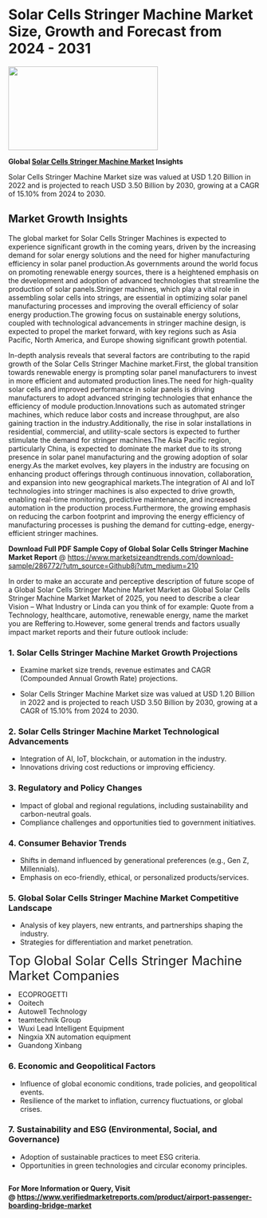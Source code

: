 <H1>Solar Cells Stringer Machine Market Size, Growth and Forecast from 2024 - 2031</H1><img class="aligncenter size-medium wp-image-584254" src="https://thirdeyenews.in/wp-content/uploads/2024/09/Global-Market-Research-300x168.jpeg" alt="" width="300" height="168" /><p><strong>Global&nbsp;<a href="https://www.marketsizeandtrends.com/download-sample/286772/?utm_source=Github8j?utm_medium=210">Solar Cells Stringer Machine Market</a> Insights</strong></p><p>Solar Cells Stringer Machine Market size was valued at USD 1.20 Billion in 2022 and is projected to reach USD 3.50 Billion by 2030, growing at a CAGR of 15.10% from 2024 to 2030.</p><p><h2>Market Growth Insights</h2> <p>The global market for Solar Cells Stringer Machines is expected to experience significant growth in the coming years, driven by the increasing demand for solar energy solutions and the need for higher manufacturing efficiency in solar panel production.As governments around the world focus on promoting renewable energy sources, there is a heightened emphasis on the development and adoption of advanced technologies that streamline the production of solar panels.Stringer machines, which play a vital role in assembling solar cells into strings, are essential in optimizing solar panel manufacturing processes and improving the overall efficiency of solar energy production.The growing focus on sustainable energy solutions, coupled with technological advancements in stringer machine design, is expected to propel the market forward, with key regions such as Asia Pacific, North America, and Europe showing significant growth potential.</p> <p>In-depth analysis reveals that several factors are contributing to the rapid growth of the Solar Cells Stringer Machine market.First, the global transition towards renewable energy is prompting solar panel manufacturers to invest in more efficient and automated production lines.The need for high-quality solar cells and improved performance in solar panels is driving manufacturers to adopt advanced stringing technologies that enhance the efficiency of module production.Innovations such as automated stringer machines, which reduce labor costs and increase throughput, are also gaining traction in the industry.Additionally, the rise in solar installations in residential, commercial, and utility-scale sectors is expected to further stimulate the demand for stringer machines.The Asia Pacific region, particularly China, is expected to dominate the market due to its strong presence in solar panel manufacturing and the growing adoption of solar energy.As the market evolves, key players in the industry are focusing on enhancing product offerings through continuous innovation, collaboration, and expansion into new geographical markets.The integration of AI and IoT technologies into stringer machines is also expected to drive growth, enabling real-time monitoring, predictive maintenance, and increased automation in the production process.Furthermore, the growing emphasis on reducing the carbon footprint and improving the energy efficiency of manufacturing processes is pushing the demand for cutting-edge, energy-efficient stringer machines.</p><p><span class=""><strong>Download Full PDF Sample Copy of Global Solar Cells Stringer Machine Market Report</strong> @ <a href="https://www.marketsizeandtrends.com/download-sample/286772/?utm_source=Github8j?utm_medium=210" target="_blank">https://www.marketsizeandtrends.com/download-sample/286772/?utm_source=Github8j?utm_medium=210</a></span></p><p>In order to make an accurate and perceptive description of future scope of a Global&nbsp;Solar Cells Stringer Machine Market Market as Global&nbsp;Solar Cells Stringer Machine Market Market of 2025, you need to describe a clear Vision &ndash; What Industry or Linda can you think of for example: Quote from a Technology, healthcare, automotive, renewable energy, name the market you are Reffering to.However, some general trends and factors usually impact market reports and their future outlook include:</p><h3>1.&nbsp;<strong>Solar Cells Stringer Machine Market Growth Projections</strong></h3><ul><li>Examine market size trends, revenue estimates and CAGR (Compounded Annual Growth Rate) projections.</li><li><p>Solar Cells Stringer Machine Market size was valued at USD 1.20 Billion in 2022 and is projected to reach USD 3.50 Billion by 2030, growing at a CAGR of 15.10% from 2024 to 2030.</p></li></ul><h3>2.&nbsp;<strong>Solar Cells Stringer Machine Market Technological Advancements</strong></h3><ul><li>Integration of AI, IoT, blockchain, or automation in the industry.</li><li>Innovations driving cost reductions or improving efficiency.</li></ul><h3>3.&nbsp;<strong>Regulatory and Policy Changes</strong></h3><ul><li>Impact of global and regional regulations, including sustainability and carbon-neutral goals.</li><li>Compliance challenges and opportunities tied to government initiatives.</li></ul><h3>4.&nbsp;<strong>Consumer Behavior Trends</strong></h3><ul><li>Shifts in demand influenced by generational preferences (e.g., Gen Z, Millennials).</li><li>Emphasis on eco-friendly, ethical, or personalized products/services.</li></ul><h3>5.&nbsp;<strong>Global Solar Cells Stringer Machine Market Competitive Landscape</strong></h3><ul><li>Analysis of key players, new entrants, and partnerships shaping the industry.</li><li>Strategies for differentiation and market penetration.</li></ul><p data-pm-slice="1 1 []"><span style="color: inherit; font-family: inherit; font-size: 25px;">Top Global Solar Cells Stringer Machine Market Companies</span></p><div class="" data-test-id=""><p><li>ECOPROGETTI</li><li> Ooitech</li><li> Autowell Technology</li><li> teamtechnik Group</li><li> Wuxi Lead Intelligent Equipment</li><li> Ningxia XN automation equipment</li><li> Guandong Xinbang</li></p></div><h3>6.&nbsp;<strong>Economic and Geopolitical Factors</strong></h3><ul><li>Influence of global economic conditions, trade policies, and geopolitical events.</li><li>Resilience of the market to inflation, currency fluctuations, or global crises.</li></ul><h3>7.&nbsp;<strong>Sustainability and ESG (Environmental, Social, and Governance)</strong></h3><ul><li>Adoption of sustainable practices to meet ESG criteria.</li><li>Opportunities in green technologies and circular economy principles.</li></ul><h2><strong style="font-size: 14px;">For More Information or Query, Visit @&nbsp;</strong><a style="background-color: #ffffff; font-size: 14px;" href="https://www.marketsizeandtrends.com/report/solar-cells-stringer-machine-market/" target="_blank">https://www.verifiedmarketreports.com/product/airport-passenger-boarding-bridge-market</a></h2>